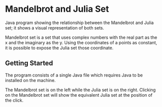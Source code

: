 # Mandelbrot and Julia Set

Java program showing the relationship between the Mandelbrot and Julia set; it shows a visual representation of both sets. 

Mandelbrot set is a set that uses complex numbers with the real part as the x and the imaginary as the y. Using the coordinates of a points as constant, it is possible to expose the Julia set those coordinate.

## Getting Started

The program consists of a single Java file which requires Java to be installed on the machine. 

The Mandelbrot set is on the left while the Julia set is on the right. Clicking on the Mandelbrot set will show the equivalent Julia set at the position of the click.
